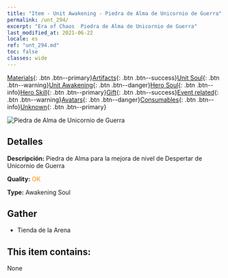 ```yaml
---
title: "Item - Unit Awakening - Piedra de Alma de Unicornio de Guerra"
permalink: /unt_294/
excerpt: "Era of Chaos  Piedra de Alma de Unicornio de Guerra"
last_modified_at: 2021-06-22
locale: es
ref: "unt_294.md"
toc: false
classes: wide
---
```

 [Materials](/ItemsES/){: .btn .btn--primary}[Artifacts](/ItemsES/Artifacts/){: .btn .btn--success}[Unit Soul](/ItemsES/UnitSoul/){: .btn .btn--warning}[Unit Awakening](/ItemsES/UnitAwakening/){: .btn .btn--danger}[Hero Soul](/ItemsES/HeroSoul/){: .btn .btn--info}[Hero Skill](/ItemsES/HeroSkill/){: .btn .btn--primary}[Gift](/ItemsES/Gift/){: .btn .btn--success}[Event related](/ItemsES/Events/){: .btn .btn--warning}[Avatars](/ItemsES/Avatars/){: .btn .btn--danger}[Consumables](/ItemsES/Consumables/){: .btn .btn--info}[Unknown](/ItemsES/Unknown/){: .btn .btn--primary}

 ![Piedra de Alma de Unicornio de Guerra](/images/u/tia_dujiaoshou.jpg)

## Detalles
 **Descripción:** Piedra de Alma para la mejora de nivel de Despertar de Unicornio de Guerra

 **Quality:** <span style="color: #FF8C00">OK</span>

 **Type:** Awakening Soul

## Gather

*    Tienda de la Arena 

## This item contains:

  None

